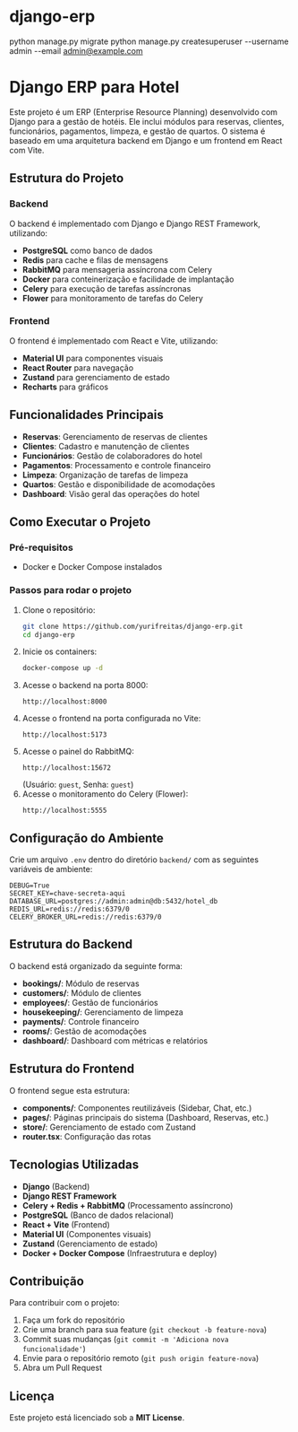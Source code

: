 # django-erp
python manage.py migrate
python manage.py createsuperuser --username admin --email admin@example.com

# Django ERP para Hotel

Este projeto é um ERP (Enterprise Resource Planning) desenvolvido com Django para a gestão de hotéis. Ele inclui módulos para reservas, clientes, funcionários, pagamentos, limpeza, e gestão de quartos. O sistema é baseado em uma arquitetura backend em Django e um frontend em React com Vite.

## Estrutura do Projeto

### Backend
O backend é implementado com Django e Django REST Framework, utilizando:
- **PostgreSQL** como banco de dados
- **Redis** para cache e filas de mensagens
- **RabbitMQ** para mensageria assíncrona com Celery
- **Docker** para conteinerização e facilidade de implantação
- **Celery** para execução de tarefas assíncronas
- **Flower** para monitoramento de tarefas do Celery

### Frontend
O frontend é implementado com React e Vite, utilizando:
- **Material UI** para componentes visuais
- **React Router** para navegação
- **Zustand** para gerenciamento de estado
- **Recharts** para gráficos

## Funcionalidades Principais

- **Reservas**: Gerenciamento de reservas de clientes
- **Clientes**: Cadastro e manutenção de clientes
- **Funcionários**: Gestão de colaboradores do hotel
- **Pagamentos**: Processamento e controle financeiro
- **Limpeza**: Organização de tarefas de limpeza
- **Quartos**: Gestão e disponibilidade de acomodações
- **Dashboard**: Visão geral das operações do hotel

## Como Executar o Projeto

### Pré-requisitos
- Docker e Docker Compose instalados

### Passos para rodar o projeto
1. Clone o repositório:
   ```sh
   git clone https://github.com/yurifreitas/django-erp.git
   cd django-erp
   ```
2. Inicie os containers:
   ```sh
   docker-compose up -d
   ```
3. Acesse o backend na porta 8000:
   ```
   http://localhost:8000
   ```
4. Acesse o frontend na porta configurada no Vite:
   ```
   http://localhost:5173
   ```
5. Acesse o painel do RabbitMQ:
   ```
   http://localhost:15672
   ```
   (Usuário: `guest`, Senha: `guest`)
6. Acesse o monitoramento do Celery (Flower):
   ```
   http://localhost:5555
   ```

## Configuração do Ambiente

Crie um arquivo `.env` dentro do diretório `backend/` com as seguintes variáveis de ambiente:
```
DEBUG=True
SECRET_KEY=chave-secreta-aqui
DATABASE_URL=postgres://admin:admin@db:5432/hotel_db
REDIS_URL=redis://redis:6379/0
CELERY_BROKER_URL=redis://redis:6379/0
```

## Estrutura do Backend

O backend está organizado da seguinte forma:
- **bookings/**: Módulo de reservas
- **customers/**: Módulo de clientes
- **employees/**: Gestão de funcionários
- **housekeeping/**: Gerenciamento de limpeza
- **payments/**: Controle financeiro
- **rooms/**: Gestão de acomodações
- **dashboard/**: Dashboard com métricas e relatórios

## Estrutura do Frontend

O frontend segue esta estrutura:
- **components/**: Componentes reutilizáveis (Sidebar, Chat, etc.)
- **pages/**: Páginas principais do sistema (Dashboard, Reservas, etc.)
- **store/**: Gerenciamento de estado com Zustand
- **router.tsx**: Configuração das rotas

## Tecnologias Utilizadas

- **Django** (Backend)
- **Django REST Framework**
- **Celery + Redis + RabbitMQ** (Processamento assíncrono)
- **PostgreSQL** (Banco de dados relacional)
- **React + Vite** (Frontend)
- **Material UI** (Componentes visuais)
- **Zustand** (Gerenciamento de estado)
- **Docker + Docker Compose** (Infraestrutura e deploy)

## Contribuição

Para contribuir com o projeto:
1. Faça um fork do repositório
2. Crie uma branch para sua feature (`git checkout -b feature-nova`)
3. Commit suas mudanças (`git commit -m 'Adiciona nova funcionalidade'`)
4. Envie para o repositório remoto (`git push origin feature-nova`)
5. Abra um Pull Request

## Licença

Este projeto está licenciado sob a **MIT License**.